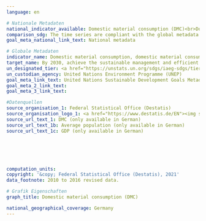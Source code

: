 ```yaml
---
language: en

# Nationale Metadaten
national_indicator_available: Domestic material consumption (DMC)<br>Domestic material consumption (DMC) per capita<br>Domestic material consumption (DMC) per real GDP
comparison_sdg: The time series are compliant with the global metadata.
goal_meta_national_link_text: National metadata

# Globale Metadaten
indicator_name: Domestic material consumption, domestic material consumption per capita, and domestic material consumption per GDP
target_name: By 2030, achieve the sustainable management and efficient use of natural resources
un_designated_tier: <a href="https://unstats.un.org/sdgs/iaeg-sdgs/tier-classification/" title="Click here for more information on the UN tier classification.">Tier I</a>
un_custodian_agency: United Nations Environment Programme (UNEP)
goal_meta_link_text: United Nations Sustainable Development Goals Metadata
goal_meta_2_link_text: 
goal_meta_3_link_text: 

#Datenquellen
source_organisation_1: Federal Statistical Office (Destatis)
source_organisation_logo_1: <a href="https://www.destatis.de/EN"><img src="https://g205sdgs.github.io/sdg-indicators/public/OrgImgEn/destatis.png" alt="Logo destatis" style="height:60px; width:148px" /></a>
source_url_text_1: DMC (only available in German)
source_url_text_1b: Average population (only available in German)
source_url_text_1c: GDP (only available in German)






computation_units: 
copyright: '&copy; Federal Statistical Office (Destatis), 2021'
data_footnote: 2010 to 2016 revised data.

# Grafik Eigenschaften
graph_title: Domestic material consumption (DMC)

national_geographical_coverage: Germany
---
```


<span></span>